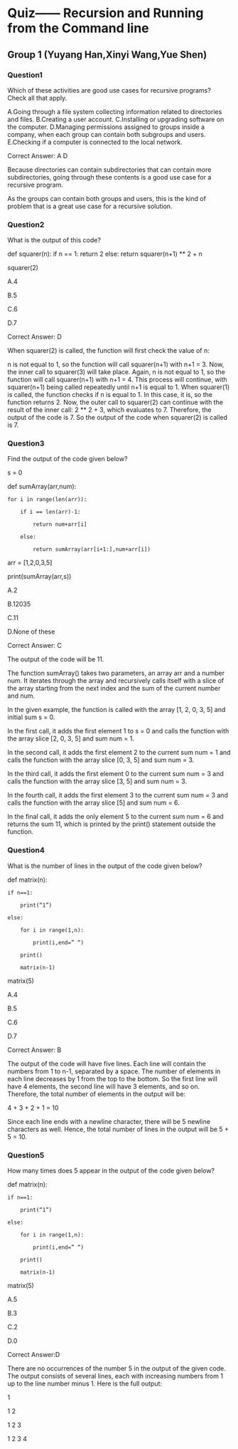 # Quiz—— Recursion and Running from the Command line

## Group 1 (Yuyang Han,Xinyi Wang,Yue Shen)

### Question1

Which of these activities are good use cases for recursive programs? Check all that apply.

A.Going through a file system collecting information related to directories and files.
B.Creating a user account.
C.Installing or upgrading software on the computer.
D.Managing permissions assigned to groups inside a company, when each group can contain both subgroups and users.
E.Checking if a computer is connected to the local network.


Correct Answer: A D

Because directories can contain subdirectories that can contain more subdirectories, going through these contents is a good use case for a recursive program.

As the groups can contain both groups and users, this is the kind of problem that is a great use case for a recursive solution.


### Question2

What is the output of this code?


def squarer(n):
   if n == 1:
      return 2
   else:
      return squarer(n+1) ** 2 + n

squarer(2)

A.4

B.5

C.6

D.7

Correct Answer: D

When squarer(2) is called, the function will first check the value of n:

n is not equal to 1, so the function will call squarer(n+1) with n+1 = 3.
Now, the inner call to squarer(3) will take place. Again, n is not equal to 1, so the function will call squarer(n+1) with n+1 = 4.
This process will continue, with squarer(n+1) being called repeatedly until n+1 is equal to 1.
When squarer(1) is called, the function checks if n is equal to 1. In this case, it is, so the function returns 2.
Now, the outer call to squarer(2) can continue with the result of the inner call: 2 ** 2 + 3, which evaluates to 7.
Therefore, the output of the code is 7.
So the output of the code when squarer(2) is called is 7.


### Question3
Find the output of the code given below?

s = 0

def sumArray(arr,num):

    for i in range(len(arr)):

        if i == len(arr)-1:

            return num+arr[i]

        else:

            return sumArray(arr[i+1:],num+arr[i])

 

arr = [1,2,0,3,5]

print(sumArray(arr,s))

A.2

B.12035

C.11

D.None of these

Correct Answer: C

The output of the code will be 11.

The function sumArray() takes two parameters, an array arr and a number num. It iterates through the array and recursively calls itself with a slice of the array starting from the next index and the sum of the current number and num.

In the given example, the function is called with the array [1, 2, 0, 3, 5] and initial sum s = 0.

In the first call, it adds the first element 1 to s = 0 and calls the function with the array slice [2, 0, 3, 5] and sum num = 1.

In the second call, it adds the first element 2 to the current sum num = 1 and calls the function with the array slice [0, 3, 5] and sum num = 3.

In the third call, it adds the first element 0 to the current sum num = 3 and calls the function with the array slice [3, 5] and sum num = 3.

In the fourth call, it adds the first element 3 to the current sum num = 3 and calls the function with the array slice [5] and sum num = 6.

In the final call, it adds the only element 5 to the current sum num = 6 and returns the sum 11, which is printed by the print() statement outside the function.

### Question4
What is the number of lines in the output of the code given below?

def matrix(n):

    if n==1:

        print(“1”)

    else:

        for i in range(1,n):

            print(i,end=” “)

        print()

        matrix(n-1)

 

matrix(5)

A.4

B.5

C.6

D.7

Correct Answer: B

The output of the code will have five lines. Each line will contain the numbers from 1 to n-1, separated by a space. The number of elements in each line decreases by 1 from the top to the bottom. So the first line will have 4 elements, the second line will have 3 elements, and so on. Therefore, the total number of elements in the output will be:

4 + 3 + 2 + 1 = 10

Since each line ends with a newline character, there will be 5 newline characters as well. Hence, the total number of lines in the output will be 5 + 5 = 10.

### Question5
How many times does 5 appear in the output of the code given below?
 

def matrix(n):

    if n==1:

        print(“1”)

    else:

        for i in range(1,n):

            print(i,end=” “)

        print()

        matrix(n-1)

 

matrix(5)

A.5

B.3

C.2

D.0

Correct Answer:D

There are no occurrences of the number 5 in the output of the given code. The output consists of several lines, each with increasing numbers from 1 up to the line number minus 1. Here is the full output:

1

1 2

1 2 3

1 2 3 4
